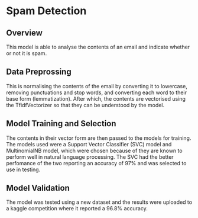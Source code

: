 # Spam Detection
## Overview
This model is able to analyse the contents of an email and indicate whether or not it is spam.

## Data Preprossing
This is normalising the contents of the email by converting it to lowercase, removing punctuations and stop words, and converting each word to their base form (lemmatization).
After which, the contents are vectorised using the TfidfVectorizer so that they can be understood by the model.

## Model Training and Selection
The contents in their vector form are then passed to the models for training. The models used were a Support Vector Classifier (SVC) model and MultinomialNB model, which were chosen because of they are known to perform well in natural language processing. The SVC had the better perfomance of the two reporting an accuracy of 97% and was selected to use in testing.

## Model Validation
The model was tested using a new dataset and the results were uploaded to a kaggle competition where it reported a 96.8% accuracy.
